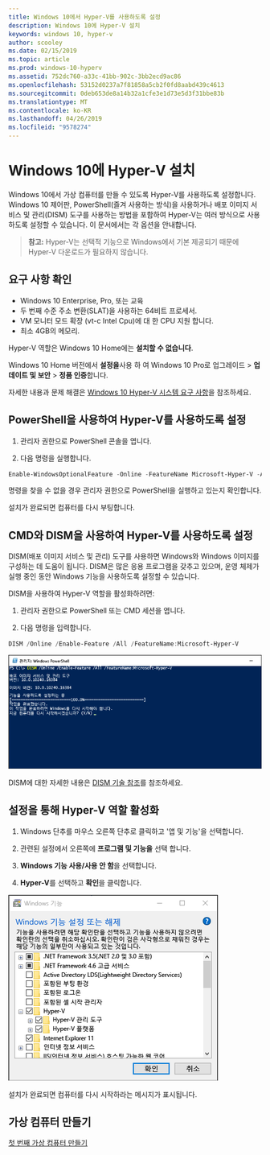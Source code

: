 ```yaml
---
title: Windows 10에서 Hyper-V를 사용하도록 설정
description: Windows 10에 Hyper-V 설치
keywords: windows 10, hyper-v
author: scooley
ms.date: 02/15/2019
ms.topic: article
ms.prod: windows-10-hyperv
ms.assetid: 752dc760-a33c-41bb-902c-3bb2ecd9ac86
ms.openlocfilehash: 53152d0237a7f81858a5cb2f0fd8aabd439c4613
ms.sourcegitcommit: 0deb653de8a14b32a1cfe3e1d73e5d3f31bbe83b
ms.translationtype: MT
ms.contentlocale: ko-KR
ms.lasthandoff: 04/26/2019
ms.locfileid: "9578274"
---
```

# <a name="install-hyper-v-on-windows-10"></a>Windows 10에 Hyper-V 설치

Windows 10에서 가상 컴퓨터를 만들 수 있도록 Hyper-V를 사용하도록 설정합니다.  
Windows 10 제어판, PowerShell(즐겨 사용하는 방식)을 사용하거나 배포 이미지 서비스 및 관리(DISM) 도구를 사용하는 방법을 포함하여 Hyper-V는 여러 방식으로 사용하도록 설정할 수 있습니다. 이 문서에서는 각 옵션을 안내합니다.

> **참고:**  Hyper-V는 선택적 기능으로 Windows에서 기본 제공되기 때문에 Hyper-V 다운로드가 필요하지 않습니다.

## <a name="check-requirements"></a>요구 사항 확인

* Windows 10 Enterprise, Pro, 또는 교육
* 두 번째 수준 주소 변환(SLAT)을 사용하는 64비트 프로세서.
* VM 모니터 모드 확장 (vt-c Intel Cpu)에 대 한 CPU 지원 합니다.
* 최소 4GB의 메모리.

Hyper-V 역할은 Windows 10 Home에는 **설치할 수 없습니다**.

Windows 10 Home 버전에서 **설정을**사용 하 여 Windows 10 Pro로 업그레이드 > **업데이트 및 보안** > **정품 인증**합니다.

자세한 내용과 문제 해결은 [Windows 10 Hyper-V 시스템 요구 사항](../reference/hyper-v-requirements.md)을 참조하세요.

## <a name="enable-hyper-v-using-powershell"></a>PowerShell을 사용하여 Hyper-V를 사용하도록 설정

1. 관리자 권한으로 PowerShell 콘솔을 엽니다.

2. 다음 명령을 실행합니다.

  ```powershell
  Enable-WindowsOptionalFeature -Online -FeatureName Microsoft-Hyper-V -All
  ```

  명령을 찾을 수 없을 경우 관리자 권한으로 PowerShell을 실행하고 있는지 확인합니다.

설치가 완료되면 컴퓨터를 다시 부팅합니다.

## <a name="enable-hyper-v-with-cmd-and-dism"></a>CMD와 DISM을 사용하여 Hyper-V를 사용하도록 설정

DISM(배포 이미지 서비스 및 관리) 도구를 사용하면 Windows와 Windows 이미지를 구성하는 데 도움이 됩니다.  DISM은 많은 응용 프로그램을 갖추고 있으며, 운영 체제가 실행 중인 동안 Windows 기능을 사용하도록 설정할 수 있습니다.

DISM을 사용하여 Hyper-V 역할을 활성화하려면:

1. 관리자 권한으로 PowerShell 또는 CMD 세션을 엽니다.

1. 다음 명령을 입력합니다.

  ```powershell
  DISM /Online /Enable-Feature /All /FeatureName:Microsoft-Hyper-V
  ```

  ![콘솔 창에 사용하도록 설정된 Hyper-V가 표시됩니다.](media/dism_upd.png)

DISM에 대한 자세한 내용은 [DISM 기술 참조](https://technet.microsoft.com/en-us/library/hh824821.aspx)를 참조하세요.

## <a name="enable-the-hyper-v-role-through-settings"></a>설정을 통해 Hyper-V 역할 활성화

1. Windows 단추를 마우스 오른쪽 단추로 클릭하고 '앱 및 기능'을 선택합니다.

2. 관련된 설정에서 오른쪽에 **프로그램 및 기능을** 선택 합니다. 

3. **Windows 기능 사용/사용 안 함**을 선택합니다.

4. **Hyper-V**를 선택하고 **확인**을 클릭합니다.

![Windows 프로그램 및 기능 대화 상자](media/enable_role_upd.png)

설치가 완료되면 컴퓨터를 다시 시작하라는 메시지가 표시됩니다.

## <a name="make-virtual-machines"></a>가상 컴퓨터 만들기

[첫 번째 가상 컴퓨터 만들기](quick-create-virtual-machine.md)

